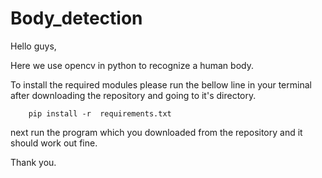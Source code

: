 # Body_detection
Hello  guys,

Here we use opencv in python to recognize a human body.

To install the required modules please run the bellow line in your terminal after downloading the repository and going to it's directory.

        pip install -r  requirements.txt
        
next run the program which you downloaded from the repository and it should work out fine.


Thank you.
